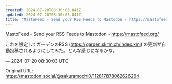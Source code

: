 ```yaml
---
created: 2024-07-20T08:30:03.841Z
updated: 2024-07-20T08:30:03.841Z
title: "MastoFeed - Send your RSS Feeds to Mastodon - https://mastofeed.org/これを設定してガーデンの[...]"
---
```


<p>MastoFeed - Send your RSS Feeds to Mastodon - <a href="https://mastofeed.org/" target="_blank" rel="nofollow noopener noreferrer" translate="no"><span class="invisible">https://</span><span class="">mastofeed.org/</span><span class="invisible"></span></a></p><p>これを設定してガーデンのRSS (<a href="https://garden.skrm.ch/index.xml" target="_blank" rel="nofollow noopener noreferrer" translate="no"><span class="invisible">https://</span><span class="">garden.skrm.ch/index.xml</span><span class="invisible"></span></a>) の更新が自動投稿されるようにしてみた。どんな感じになるかな。</p>

&mdash; 2024-07-20 08:30:03 UTC

Original URL: https://mastodon.social/@sakuramochi0/112817878062626264
